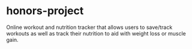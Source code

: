 # honors-project
Online workout and nutrition tracker that allows users to save/track workouts as well as track their nutrition to aid with weight loss or muscle gain.
